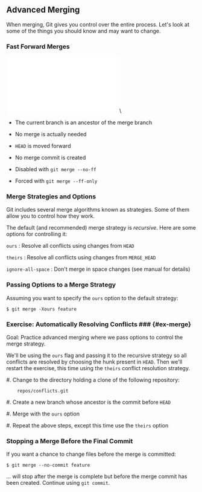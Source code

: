 Advanced Merging
----------------

When merging, Git gives you control over the entire process.  Let's
look at some of the things you should know and may want to change.

### Fast Forward Merges ###

![](../../diagrams/merging/fast-forward.tex)\
<!-- Placeholder -->

  * The current branch is an ancestor of the merge branch

  * No merge is actually needed

  * `HEAD` is moved forward

  * No merge commit is created

  * Disabled with `git merge --no-ff`

  * Forced with `git merge --ff-only`

### Merge Strategies and Options ###

Git includes several merge algorithms known as strategies.  Some of
them allow you to control how they work.

The default (and recommended) merge strategy is *recursive*.  Here are
some options for controlling it:

`ours`
  : Resolve all conflicts using changes from `HEAD`

`theirs`
  : Resolve all conflicts using changes from `MERGE_HEAD`

`ignore-all-space`
  : Don't merge in space changes (see manual for details)

### Passing Options to a Merge Strategy ###

Assuming you want to specify the `ours` option to the default
strategy:

~~~ {.shell}
$ git merge -Xours feature
~~~

### Exercise: Automatically Resolving Conflicts ### {#ex-merge}

<div class="notes">

Goal: Practice advanced merging where we pass options to control the
merge strategy.

We'll be using the `ours` flag and passing it to the recursive
strategy so all conflicts are resolved by choosing the hunk present in
`HEAD`.  Then we'll restart the exercise, this time using the `theirs`
conflict resolution strategy.

</div>

  #. Change to the directory holding a clone of the following
     repository:

        repos/conflicts.git

  #. Create a new branch whose ancestor is the commit before `HEAD`

  #. Merge with the `ours` option

  #. Repeat the above steps, except this time use the `theirs` option

### Stopping a Merge Before the Final Commit ###

If you want a chance to change files before the merge is committed:

~~~ {.shell}
$ git merge --no-commit feature
~~~

... will stop after the merge is complete but before the merge commit
has been created.  Continue using `git commit`.
